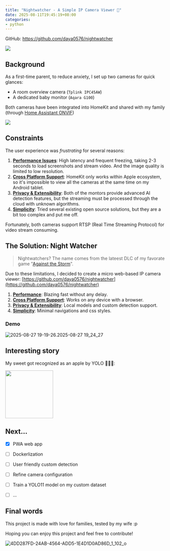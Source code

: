 ```yaml
---
title: "Nightwatcher - A Simple IP Camera Viewer 🦇"
date: 2025-08-11T19:45:19+08:00
categories:
- python
---
```


GitHub: https://github.com/daya0576/nightwatcher

<img src="/images/blog/global/2025-08-27%2019-19-26.2025-08-27%2019_24_27.gif"></img>


## Background

As a first-time parent, to reduce anxiety, I set up two cameras for quick glances:
- A room overview camera (`Tplink IPC45AW`)
- A dedicated baby monitor (`Aqara G100`)

Both cameras have been integrated into HomeKit and shared with my family (through [Home Assistant ONVIF](https://www.home-assistant.io/integrations/onvif/))

![](/images/blog/global/17549158473402.jpg)


## Constraints

The user experience was *frustrating* for several reasons:

1. <u>**Performance Issues**</u>: High latency and frequent freezing, taking 2-3 seconds to load screenshots and stream video. And the image quality is limited to low resolution.
2. <u>**Cross Platform Support**</u>: HomeKit only works within Apple ecosystem, so it's impossible to view all the cameras at the same time on my Android tablet.
3. <u>**Privacy & Extensibility**</u>: Both of the montors provide advanced AI detection features, but the streaming must be processed through the cloud with unknown algorithms.
4. <u>**Simplicity**</u>: Tried several existing open source solutions, but they are a bit too complex and put me off.

Fortunately, both cameras support RTSP (Real Time Streaming Protocol) for video stream consuming.


## The Solution: Night Watcher

> Nightwatchers? The name comes from the lateest DLC of my favorate game "[Against the Storm](https://store.steampowered.com/app/3725110/Against_the_Storm__Nightwatchers/)".

Due to these limitations, I decided to create a micro web-based IP camera viewer: [https://github.com/daya0576/nightwatcher](https://github.com/daya0576/nightwatcher)

1. <u>**Performance**</u>: Blazing fast without any delay.
2. <u>**Cross Platform Support**</u>: Works on any device with a browser.
3. <u>**Privacy & Extensibility**</u>: Local models and custom detection support.
4. <u>**Simplicity**</u>: Minimal navigations and css styles.

### Demo

![2025-08-27 19-19-26.2025-08-27 19_24_27](/images/blog/global/2025-08-27%2019-19-26.2025-08-27%2019_24_27.gif)


## Interesting story

My sweet got recognized as an apple by YOLO 🤣🤣🤣: 

<img width="150" src="/images/blog/global/IMG_2810.png"></img>


## Next...

- [x] PWA web app
- [ ] Dockerlization
- [ ] User friendly custom detection
- [ ] Refine camera configuration
- [ ] Train a YOLO11 model on my custom dataset 
- [ ] ...


## Final words

This project is made with love for families, tested by my wife :p 

Hoping you can enjoy this project and feel free to contribute!

![4DD287FD-24AB-4564-ADD5-1E4D1D0AD86D_1_102_o](/images/blog/global/4DD287FD-24AB-4564-ADD5-1E4D1D0AD86D_1_102_o.jpeg)
